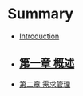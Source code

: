 # Summary

* [Introduction](README.md)
* ## [第一章 概述](chapter1.md)
* [第二章 需求管理](di-yi-zhang-gai-shu.md)

